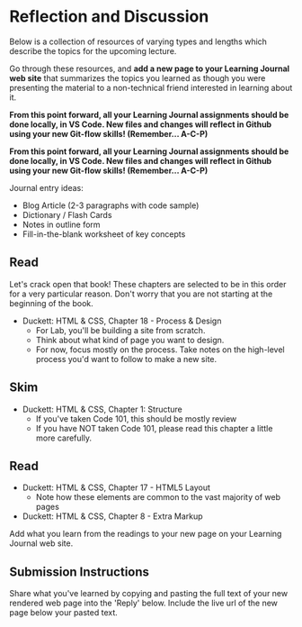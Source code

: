 # Reflection and Discussion

Below is a collection of resources of varying types and lengths which describe the topics for the upcoming lecture.  

Go through these resources, and **add a new page to your Learning Journal web site** that summarizes the topics you learned as though you were presenting the material to a non-technical friend interested in learning about it.

**From this point forward, all your Learning Journal assignments should be done locally, in VS Code.  New files and changes will reflect in Github using your new Git-flow skills! (Remember...  A-C-P)**

**From this point forward, all your Learning Journal assignments should be done locally, in VS Code.  New files and changes will reflect in Github using your new Git-flow skills! (Remember...  A-C-P)**

Journal entry ideas:

* Blog Article (2-3 paragraphs with code sample)
* Dictionary / Flash Cards
* Notes in outline form
* Fill-in-the-blank worksheet of key concepts

## Read

Let's crack open that book! These chapters are selected to be in this order for a very particular reason. Don't worry that you are not starting at the beginning of the book.

- Duckett: HTML & CSS, Chapter 18 - Process & Design
  - For Lab, you'll be building a site from scratch.
  - Think about what kind of page you want to design.
  - For now, focus mostly on the process. Take notes on the high-level process you'd want to follow to make a new site.

## Skim

- Duckett: HTML & CSS, Chapter 1: Structure
  - If you've taken Code 101, this should be mostly review
  - If you have NOT taken Code 101, please read this chapter a little more carefully.

## Read

- Duckett: HTML & CSS, Chapter 17 - HTML5 Layout
  - Note how these elements are common to the vast majority of web pages
- Duckett: HTML & CSS, Chapter 8 - Extra Markup

Add what you learn from the readings to your new page on your Learning Journal web site.


## Submission Instructions

Share what you've learned by copying and pasting the full text of your new rendered web page into the 'Reply' below. Include the live url of the new page below your pasted text.
